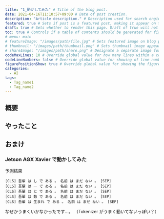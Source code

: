 ```yaml
---
title: "1_動かしてみた" # Title of the blog post.
date: 2021-04-16T11:10:57+09:00 # Date of post creation.
description: "Article description." # Description used for search engine.
featured: true # Sets if post is a featured post, making it appear on the sidebar. A featured post won't be listed on the sidebar if it's the current page
draft: true # Sets whether to render this page. Draft of true will not be rendered.
toc: true # Controls if a table of contents should be generated for first-level links automatically.
# menu: main
# featureImage: "/images/path/file.jpg" # Sets featured image on blog post.
# thumbnail: "/images/path/thumbnail.png" # Sets thumbnail image appearing inside card on homepage.
# shareImage: "/images/path/share.png" # Designate a separate image for social media sharing.
codeMaxLines: 10 # Override global value for how many lines within a code block before auto-collapsing.
codeLineNumbers: false # Override global value for showing of line numbers within code block.
figurePositionShow: true # Override global value for showing the figure label.
categories:
  - AI
tags:
  - Tag_name1
  - Tag_name2
---
```



## 概要


## やったこと



## おまけ
### Jetson AGX Xavier で動かしてみた
予測結果
```
[CLS] 吾輩 は し で ある 。 名前 は まだ ない 。 [SEP]
[CLS] 吾輩 は 一 で ある 。 名前 は まだ ない 。 [SEP]
[CLS] 吾輩 は と で ある 。 名前 は まだ ない 。 [SEP]
[CLS] 吾輩 は 数 で ある 。 名前 は まだ ない 。 [SEP]
[CLS] 吾輩 は 生まれ で ある 。 名前 は まだ ない 。 [SEP]
```

なぜかうまくいかなかったです...。
（Tokenizer がうまく動いてないっぽい？）


